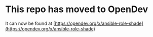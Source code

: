 # This repo has moved to OpenDev

It can now be found at [https://opendev.org/x/ansible-role-shade](https://opendev.org/x/ansible-role-shade)
